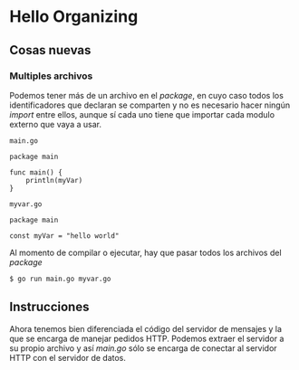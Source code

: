 # Hello Organizing

## Cosas nuevas

### Multiples archivos

Podemos tener más de un archivo en el _package_, en cuyo caso todos los
identificadores que declaran se comparten y no es necesario hacer ningún
_import_ entre ellos, aunque sí cada uno tiene que importar cada modulo
externo que vaya a usar.

`main.go`
```golang
package main

func main() {
	println(myVar)
}
```

`myvar.go`
```golang
package main

const myVar = "hello world"
```

Al momento de compilar o ejecutar, hay que pasar todos los archivos del
_package_

```bash
$ go run main.go myvar.go
```

## Instrucciones

Ahora tenemos bien diferenciada el código del servidor de mensajes y la
que se encarga de manejar pedidos HTTP. Podemos extraer el servidor a su
propio archivo y así _main.go_ sólo se encarga de conectar al servidor
HTTP con el servidor de datos.
